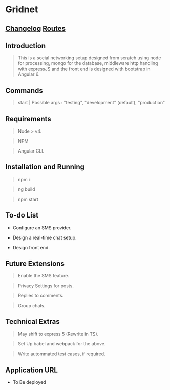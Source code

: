 # Gridnet

[Changelog](./CHANGELOG.md)
[Routes](./ROUTES.md)
---

## Introduction

> This is a social networking setup designed from scratch using node for processing, mongo for the database, middleware http handling with expressJS and the front end is designed with bootstrap in Angular 6.

## Commands

> start | Possible args : "testing", "development" (default), "production"

## Requirements

> Node > v4.

> NPM 

> Angular CLI.

## Installation and Running

> npm i

> ng build

> npm start

## To-do List

* Configure an SMS provider.

* Design a real-time chat setup.

* Design front end.

## Future Extensions

> Enable the SMS feature.

> Privacy Settings for posts.

> Replies to comments.

> Group chats.

## Technical Extras

> May shift to express 5 (Rewrite in TS).

> Set Up babel and webpack for the above.

> Write autommated test cases, if required.

## Application URL

* To Be deployed
